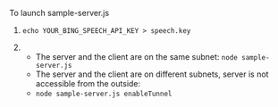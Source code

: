 To launch sample-server.js
1. `echo YOUR_BING_SPEECH_API_KEY > speech.key`
 
2.  * The server and the client are on the same subnet:
    `node sample-server.js`
    * The server and the client are on different subnets, server is not accessible from the outside:
    * `node sample-server.js enableTunnel`